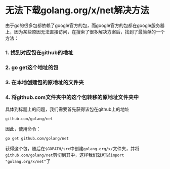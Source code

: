 # 无法下载golang.org/x/net解决方法
由于go的很多包都依赖了google官方的包，而google官方的包都在google服务器上，因为某些原因无法直接访问，在搜索了很多解决方案后，找到了最简单的一个方法：

### 1. 找到对应包在github的地址
### 2. go get这个地址的包
### 3. 在本地创建包的原地址的文件夹
### 4. 将github.com文件夹中的这个包转移的原地址文件夹中

具体到标题上的问题，我们需要首先获得该包在github上的地址

`github.com/golang/net`

因此，使用命令：

```
go get github.com/golang/net
```
获得这个包，随后在`$GOPATH/src`中创建`golang.org/x/`文件夹，并将`github.com/golang/net`剪切到其中，这样我们就可以`import "golang.org/x/net"`了